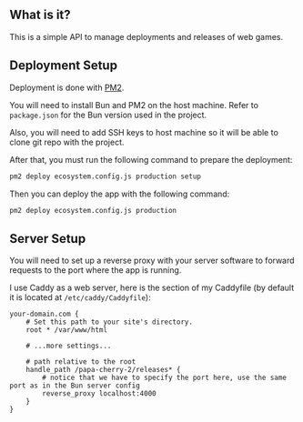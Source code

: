 ## What is it?

This is a simple API to manage deployments and releases of web games.


## Deployment Setup

Deployment is done with [PM2](https://pm2.keymetrics.io/docs/usage/deployment/).

You will need to install Bun and PM2 on the host machine. Refer to `package.json` for the Bun version used in the project.

Also, you will need to add SSH keys to host machine so it will be able to clone git repo with the project.

After that, you must run the following command to prepare the deployment:
```sh
pm2 deploy ecosystem.config.js production setup
```

Then you can deploy the app with the following command:
```sh
pm2 deploy ecosystem.config.js production
```


## Server Setup

You will need to set up a reverse proxy with your server software to forward requests to the port where the app is running.

I use Caddy as a web server, here is the section of my Caddyfile (by default it is located at `/etc/caddy/Caddyfile`):

```
your-domain.com {
	# Set this path to your site's directory.
	root * /var/www/html

	# ...more settings...

	# path relative to the root
	handle_path /papa-cherry-2/releases* {
		# notice that we have to specify the port here, use the same port as in the Bun server config
		reverse_proxy localhost:4000
	}
}
```
